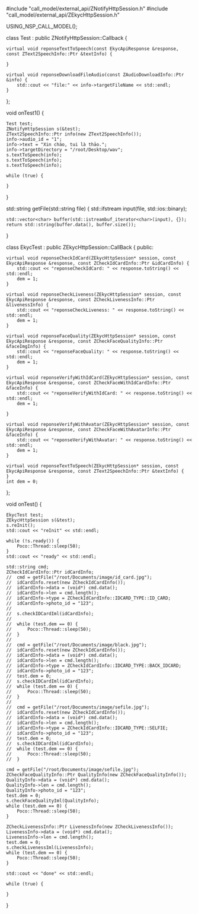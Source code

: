 #include "call_model/external_api/ZNotifyHttpSession.h"
#include "call_model/external_api/ZEkycHttpSession.h"

USING_NSP_CALL_MODEL();

class Test : public ZNotifyHttpSession::Callback {

	virtual void reponseTextToSpeech(const EkycApiResponse &response, const ZText2SpeechInfo::Ptr &textInfo) {

	}

	virtual void reponseDownloadFileAudio(const ZAudioDownloadInfo::Ptr &info) {
		std::cout << "file:" << info->targetFileName << std::endl;
	}

};

void onTest1() {

	Test test;
	ZNotifyHttpSession s(&test);
	ZText2SpeechInfo::Ptr info(new ZText2SpeechInfo());
	info->audio_id = "1";
	info->text = "Xin chào, tui là thảo.";
	info->targetDirectory = "/root/Desktop/wav";
	s.textToSpeech(info);
	s.textToSpeech(info);
	s.textToSpeech(info);

	while (true) {

	}

}

std::string getFile(std::string file) {
	std::ifstream input(file, std::ios::binary);

	std::vector<char> buffer(std::istreambuf_iterator<char>(input), {});
	return std::string(buffer.data(), buffer.size());
}

class EkycTest : public ZEkycHttpSession::CallBack {
public:

	virtual void reponseCheckIdCard(ZEkycHttpSession* session, const EkycApiResponse &response, const ZCheckIdCardInfo::Ptr &idCardInfo) {
		std::cout << "reponseCheckIdCard: " << response.toString() << std::endl;
		dem = 1;
	}

	virtual void reponseCheckLiveness(ZEkycHttpSession* session, const EkycApiResponse &response, const ZCheckLivenessInfo::Ptr &livenessInfo) {
		std::cout << "reponseCheckLiveness: " << response.toString() << std::endl;
		dem = 1;
	}

	virtual void reponseFaceQuality(ZEkycHttpSession* session, const EkycApiResponse &response, const ZCheckFaceQualityInfo::Ptr &faceImgInfo) {
		std::cout << "reponseFaceQuality: " << response.toString() << std::endl;
		dem = 1;
	}

	virtual void reponseVerifyWithIdCard(ZEkycHttpSession* session, const EkycApiResponse &response, const ZCheckFaceWithIdCardInfo::Ptr &faceInfo) {
		std::cout << "reponseVerifyWithIdCard: " << response.toString() << std::endl;
		dem = 1;

	}

	virtual void reponseVerifyWithAvatar(ZEkycHttpSession* session, const EkycApiResponse &response, const ZCheckFaceWithAvatarInfo::Ptr &faceInfo) {
		std::cout << "reponseVerifyWithAvatar: " << response.toString() << std::endl;
		dem = 1;
	}

	virtual void reponseTextToSpeech(ZEkycHttpSession* session, const EkycApiResponse &response, const ZText2SpeechInfo::Ptr &textInfo) {
	}
	int dem = 0;

};

void onTest() {

	EkycTest test;
	ZEkycHttpSession s(&test);
	s.reInit();
	std::cout << "reInit" << std::endl;

	while (!s.ready()) {
		Poco::Thread::sleep(50);
	}
	std::cout << "ready" << std::endl;

	std::string cmd;
	ZCheckIdCardInfo::Ptr idCardInfo;
	//	cmd = getFile("/root/Documents/image/id_card.jpg");
	//	idCardInfo.reset(new ZCheckIdCardInfo());
	//	idCardInfo->data = (void*) cmd.data();
	//	idCardInfo->len = cmd.length();
	//	idCardInfo->type = ZCheckIdCardInfo::IDCARD_TYPE::ID_CARD;
	//	idCardInfo->photo_id = "123";
	//
	//	s.checkIDCardIml(idCardInfo);
	//
	//	while (test.dem == 0) {
	//		Poco::Thread::sleep(50);
	//	}
	//
	//	cmd = getFile("/root/Documents/image/black.jpg");
	//	idCardInfo.reset(new ZCheckIdCardInfo());
	//	idCardInfo->data = (void*) cmd.data();
	//	idCardInfo->len = cmd.length();
	//	idCardInfo->type = ZCheckIdCardInfo::IDCARD_TYPE::BACK_IDCARD;
	//	idCardInfo->photo_id = "123";
	//	test.dem = 0;
	//	s.checkIDCardIml(idCardInfo);
	//	while (test.dem == 0) {
	//		Poco::Thread::sleep(50);
	//	}
	//
	//	cmd = getFile("/root/Documents/image/sefile.jpg");
	//	idCardInfo.reset(new ZCheckIdCardInfo());
	//	idCardInfo->data = (void*) cmd.data();
	//	idCardInfo->len = cmd.length();
	//	idCardInfo->type = ZCheckIdCardInfo::IDCARD_TYPE::SELFIE;
	//	idCardInfo->photo_id = "123";
	//	test.dem = 0;
	//	s.checkIDCardIml(idCardInfo);
	//	while (test.dem == 0) {
	//		Poco::Thread::sleep(50);
	//	}

	cmd = getFile("/root/Documents/image/sefile.jpg");
	ZCheckFaceQualityInfo::Ptr QualityInfo(new ZCheckFaceQualityInfo());
	QualityInfo->data = (void*) cmd.data();
	QualityInfo->len = cmd.length();
	QualityInfo->photo_id = "123";
	test.dem = 0;
	s.checkFaceQualityIml(QualityInfo);
	while (test.dem == 0) {
		Poco::Thread::sleep(50);
	}

	ZCheckLivenessInfo::Ptr LivenessInfo(new ZCheckLivenessInfo());
	LivenessInfo->data = (void*) cmd.data();
	LivenessInfo->len = cmd.length();
	test.dem = 0;
	s.checkLivenessIml(LivenessInfo);
	while (test.dem == 0) {
		Poco::Thread::sleep(50);
	}

	std::cout << "done" << std::endl;

	while (true) {

	}
}